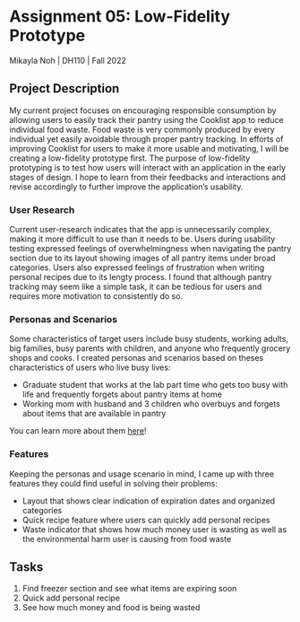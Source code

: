 # Assignment 05: Low-Fidelity Prototype
Mikayla Noh | DH110 | Fall 2022

## Project Description
My current project focuses on encouraging responsible consumption by allowing users to easily track their pantry using the Cooklist app to reduce individual food waste. Food waste is very commonly produced by every individual yet easily avoidable through proper pantry tracking. In efforts of improving Cooklist for users to make it more usable and motivating, I will be creating a low-fidelity prototype first. The purpose of low-fidelity prototyping is to test how users will interact with an application in the early stages of design. I hope to learn from their feedbacks and interactions and revise accordingly to further improve the application’s usability. 

### **User Research**
Current user-research indicates that the app is unnecessarily complex, making it more difficult to use than it needs to be. Users during usability testing expressed feelings of overwhelmingness when navigating the pantry section due to its layout showing images of all pantry items under broad categories. Users also expressed feelings of frustration when writing personal recipes due to its lengty process. I found that although pantry tracking may seem like a simple task, it can be tedious for users and requires more motivation to consistently do so.

### **Personas and Scenarios**
Some characteristics of target users include busy students, working adults, big families, busy parents with children, and anyone who frequently grocery shops and cooks. I created personas and scenarios based on theses characteristics of users who live busy lives:

- Graduate student that works at the lab part time who gets too busy with life and frequently forgets about pantry items at home
- Working mom with husband and 3 children who overbuys and forgets about items that are available in pantry

You can learn more about them [here](https://github.com/mkylahyun/DH110/tree/main/assignment004)!
### **Features**
Keeping the personas and usage scenario in mind, I came up with three features they could find useful in solving their problems:
- Layout that shows clear indication of expiration dates and organized categories
- Quick recipe feature where users can quickly add personal recipes
- Waste indicator that shows how much money user is wasting as well as the environmental harm user is causing from food waste

## Tasks
1. Find freezer section and see what items are expiring soon
2. Quick add personal recipe
3. See how much money and food is being wasted
